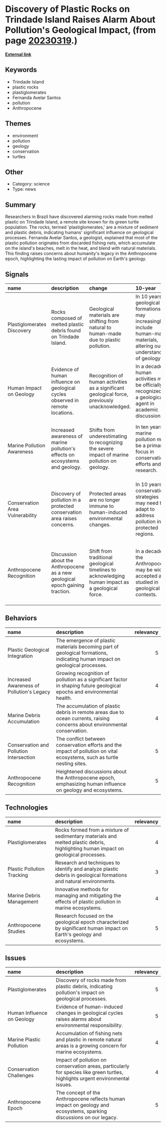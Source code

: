 # __Discovery of Plastic Rocks on Trindade Island Raises Alarm About Pollution's Geological Impact__, (from page [20230319](https://kghosh.substack.com/p/20230319).)

__[External link](https://www.reuters.com/lifestyle/science/brazilian-researchers-find-terrifying-plastic-rocks-remote-island-2023-03-15/)__



## Keywords

* Trindade Island
* plastic rocks
* plastiglomerates
* Fernanda Avelar Santos
* pollution
* Anthropocene

## Themes

* environment
* pollution
* geology
* conservation
* turtles

## Other

* Category: science
* Type: news

## Summary

Researchers in Brazil have discovered alarming rocks made from melted plastic on Trindade Island, a remote site known for its green turtle population. The rocks, termed 'plastiglomerates,' are a mixture of sediment and plastic debris, indicating humans' significant influence on geological processes. Fernanda Avelar Santos, a geologist, explained that most of the plastic pollution originates from discarded fishing nets, which accumulate on the island's beaches, melt in the heat, and blend with natural materials. This finding raises concerns about humanity's legacy in the Anthropocene epoch, highlighting the lasting impact of pollution on Earth's geology.

## Signals

| name                            | description                                                                    | change                                                                                           | 10-year                                                                                                                  | driving-force                                                                                            |   relevancy |
|:--------------------------------|:-------------------------------------------------------------------------------|:-------------------------------------------------------------------------------------------------|:-------------------------------------------------------------------------------------------------------------------------|:---------------------------------------------------------------------------------------------------------|------------:|
| Plastiglomerates Discovery      | Rocks composed of melted plastic debris found on Trindade Island.              | Geological materials are shifting from natural to human-made due to plastic pollution.           | In 10 years, geological formations may increasingly include human-made materials, altering our understanding of geology. | Growing plastic pollution influences geological processes and raises environmental concerns.             |           4 |
| Human Impact on Geology         | Evidence of human influence on geological cycles observed in remote locations. | Recognition of human activities as a significant geological force, previously unacknowledged.    | In a decade, human activities may be officially recognized as a geological agent in academic discussions.                | The increasing visibility of anthropogenic effects on natural systems drives this recognition.           |           5 |
| Marine Pollution Awareness      | Increased awareness of marine pollution's effects on ecosystems and geology.   | Shifts from underestimating to recognizing the severe impact of marine pollution on geology.     | In ten years, marine pollution may be a primary focus in conservation efforts and research.                              | Global environmental movements and scientific research are highlighting the urgency of marine pollution. |           5 |
| Conservation Area Vulnerability | Discovery of pollution in a protected conservation area raises concerns.       | Protected areas are no longer immune to human-induced environmental changes.                     | In 10 years, conservation strategies may need to adapt to address pollution in protected regions.                        | The need to protect ecosystems leads to reevaluation of conservation effectiveness in polluted areas.    |           4 |
| Anthropocene Recognition        | Discussion about the Anthropocene as a new geological epoch gaining traction.  | Shift from traditional geological timelines to acknowledging human impact as a geological force. | In a decade, the Anthropocene may be widely accepted and studied in geological contexts.                                 | Increased scientific discourse and public awareness of human environmental impacts drives this change.   |           5 |

## Behaviors

| name                                      | description                                                                                                                  |   relevancy |
|:------------------------------------------|:-----------------------------------------------------------------------------------------------------------------------------|------------:|
| Plastic Geological Integration            | The emergence of plastic materials becoming part of geological formations, indicating human impact on geological processes.  |           5 |
| Increased Awareness of Pollution's Legacy | Growing recognition of pollution as a significant factor in shaping future geological epochs and environmental health.       |           4 |
| Marine Debris Accumulation                | The accumulation of plastic debris in remote areas due to ocean currents, raising concerns about environmental conservation. |           4 |
| Conservation and Pollution Intersection   | The conflict between conservation efforts and the impact of pollution on vital ecosystems, such as turtle nesting sites.     |           5 |
| Anthropocene Recognition                  | Heightened discussions about the Anthropocene epoch, emphasizing human influence on geology and ecosystems.                  |           5 |

## Technologies

| name                       | description                                                                                                                        |   relevancy |
|:---------------------------|:-----------------------------------------------------------------------------------------------------------------------------------|------------:|
| Plastiglomerates           | Rocks formed from a mixture of sedimentary materials and melted plastic debris, highlighting human impact on geological processes. |           4 |
| Plastic Pollution Tracking | Research and techniques to identify and analyze plastic debris in geological formations and natural environments.                  |           3 |
| Marine Debris Management   | Innovative methods for managing and mitigating the effects of plastic pollution in marine ecosystems.                              |           4 |
| Anthropocene Studies       | Research focused on the geological epoch characterized by significant human impact on Earth's geology and ecosystems.              |           5 |

## Issues

| name                       | description                                                                                                                     |   relevancy |
|:---------------------------|:--------------------------------------------------------------------------------------------------------------------------------|------------:|
| Plastiglomerates           | Discovery of rocks made from plastic debris, indicating pollution's impact on geological processes.                             |           5 |
| Human Influence on Geology | Evidence of human-induced changes in geological cycles raises alarms about environmental responsibility.                        |           5 |
| Marine Plastic Pollution   | Accumulation of fishing nets and plastic in remote natural areas is a growing concern for marine ecosystems.                    |           4 |
| Conservation Challenges    | Impact of pollution on conservation areas, particularly for species like green turtles, highlights urgent environmental issues. |           4 |
| Anthropocene Epoch         | The concept of the Anthropocene reflects human impact on geology and ecosystems, sparking discussions on our legacy.            |           5 |